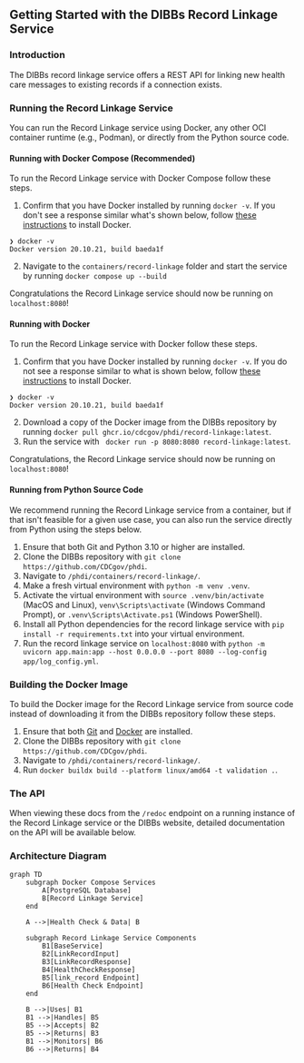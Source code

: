 ## Getting Started with the DIBBs Record Linkage Service

### Introduction
The DIBBs record linkage service offers a REST API for linking new health care messages to existing records if a connection exists.

### Running the Record Linkage Service

You can run the Record Linkage service using Docker, any other OCI container runtime (e.g., Podman), or directly from the Python source code.

#### Running with Docker Compose (Recommended)

To run the Record Linkage service with Docker Compose follow these steps.
1. Confirm that you have Docker installed by running `docker -v`. If you don't see a response similar what's shown below, follow [these instructions](https://docs.docker.com/get-docker/) to install Docker.
```
❯ docker -v
Docker version 20.10.21, build baeda1f
```

2. Navigate to the `containers/record-linkage` folder and start the service by running `docker compose up --build`

Congratulations the Record Linkage service should now be running on `localhost:8080`!

#### Running with Docker

To run the Record Linkage service with Docker follow these steps.
1. Confirm that you have Docker installed by running `docker -v`. If you do not see a response similar to what is shown below, follow [these instructions](https://docs.docker.com/get-docker/) to install Docker.
```
❯ docker -v
Docker version 20.10.21, build baeda1f
``` 
2. Download a copy of the Docker image from the DIBBs repository by running `docker pull ghcr.io/cdcgov/phdi/record-linkage:latest`.
3. Run the service with ` docker run -p 8080:8080 record-linkage:latest`.

Congratulations, the Record Linkage service should now be running on `localhost:8080`!

#### Running from Python Source Code

We recommend running the Record Linkage service from a container, but if that isn't feasible for a given use case, you can also run the service directly from Python using the steps below. 

1. Ensure that both Git and Python 3.10 or higher are installed.
2. Clone the DIBBs repository with `git clone https://github.com/CDCgov/phdi`.
3. Navigate to `/phdi/containers/record-linkage/`.
4. Make a fresh virtual environment with `python -m venv .venv`.
5. Activate the virtual environment with `source .venv/bin/activate` (MacOS and Linux), `venv\Scripts\activate` (Windows Command Prompt), or `.venv\Scripts\Activate.ps1` (Windows PowerShell).
5. Install all Python dependencies for the record linkage service with `pip install -r requirements.txt` into your virtual environment.
6. Run the record linkage service on `localhost:8080` with `python -m uvicorn app.main:app --host 0.0.0.0 --port 8080 --log-config app/log_config.yml`. 

### Building the Docker Image

To build the Docker image for the Record Linkage service from source code instead of downloading it from the DIBBs repository follow these steps.
1. Ensure that both [Git](https://git-scm.com/book/en/v2/Getting-Started-Installing-Git) and [Docker](https://docs.docker.com/get-docker/) are installed.
2. Clone the DIBBs repository with `git clone https://github.com/CDCgov/phdi`.
3. Navigate to `/phdi/containers/record-linkage/`.
4. Run `docker buildx build --platform linux/amd64 -t validation .`.

### The API 

When viewing these docs from the `/redoc` endpoint on a running instance of the Record Linkage service or the DIBBs website, detailed documentation on the API will be available below. 

### Architecture Diagram

```mermaid
graph TD
    subgraph Docker Compose Services
        A[PostgreSQL Database]
        B[Record Linkage Service]
    end

    A -->|Health Check & Data| B

    subgraph Record Linkage Service Components
        B1[BaseService]
        B2[LinkRecordInput]
        B3[LinkRecordResponse]
        B4[HealthCheckResponse]
        B5[link_record Endpoint]
        B6[Health Check Endpoint]
    end

    B -->|Uses| B1
    B1 -->|Handles| B5
    B5 -->|Accepts| B2
    B5 -->|Returns| B3
    B1 -->|Monitors| B6
    B6 -->|Returns| B4
```